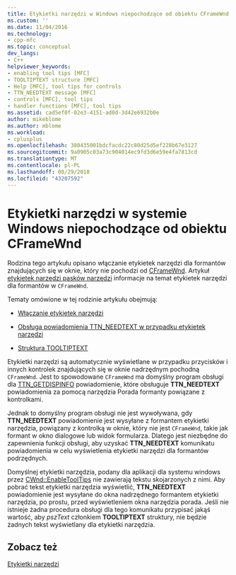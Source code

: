 ```yaml
---
title: Etykietki narzędzi w Windows niepochodzące od obiektu CFrameWnd | Dokumentacja firmy Microsoft
ms.custom: ''
ms.date: 11/04/2016
ms.technology:
- cpp-mfc
ms.topic: conceptual
dev_langs:
- C++
helpviewer_keywords:
- enabling tool tips [MFC]
- TOOLTIPTEXT structure [MFC]
- Help [MFC], tool tips for controls
- TTN_NEEDTEXT message [MFC]
- controls [MFC], tool tips
- handler functions [MFC], tool tips
ms.assetid: cad5ef0f-02e3-4151-ad0d-3d42e6932b0e
author: mikeblome
ms.author: mblome
ms.workload:
- cplusplus
ms.openlocfilehash: 380435001bdcfacdc22c80d25d5ef228b67e3127
ms.sourcegitcommit: 9a0905c03a73c904014ec9fd3d6e59e4fa7813cd
ms.translationtype: MT
ms.contentlocale: pl-PL
ms.lasthandoff: 08/29/2018
ms.locfileid: "43207592"
---
```

# <a name="tool-tips-in-windows-not-derived-from-cframewnd"></a>Etykietki narzędzi w systemie Windows niepochodzące od obiektu CFrameWnd
Rodzina tego artykułu opisano włączanie etykietek narzędzi dla formantów znajdujących się w oknie, który nie pochodzi od [CFrameWnd](../mfc/reference/cframewnd-class.md). Artykuł [etykietek narzędzi pasków narzędzi](../mfc/toolbar-tool-tips.md) informacje na temat etykietek narzędzi dla formantów w `CFrameWnd`.  
  
 Tematy omówione w tej rodzinie artykułu obejmują:  
  
-   [Włączanie etykietek narzędzi](../mfc/enabling-tool-tips.md)  
  
-   [Obsługa powiadomienia TTN_NEEDTEXT w przypadku etykietek narzędzi](../mfc/handling-ttn-needtext-notification-for-tool-tips.md)  
  
-   [Struktura TOOLTIPTEXT](../mfc/tooltiptext-structure.md)  
  
 Etykietki narzędzi są automatycznie wyświetlane w przypadku przycisków i innych kontrolek znajdujących się w oknie nadrzędnym pochodną `CFrameWnd`. Jest to spowodowane `CFrameWnd` ma domyślny program obsługi dla [TTN_GETDISPINFO](/windows/desktop/Controls/ttn-getdispinfo) powiadomienie, które obsługuje **TTN_NEEDTEXT** powiadomienia za pomocą narzędzia Porada formanty powiązane z kontrolkami.  
  
 Jednak to domyślny program obsługi nie jest wywoływana, gdy **TTN_NEEDTEXT** powiadomienie jest wysyłane z formantem etykietki narzędzia, powiązany z kontrolką w oknie, który nie jest `CFrameWnd`, takie jak formant w okno dialogowe lub widok formularza. Dlatego jest niezbędne do zapewnienia funkcji obsługi, aby uzyskać **TTN_NEEDTEXT** komunikatu powiadomienia w celu wyświetlenia etykietki narzędzi dla formantów podrzędnych.  
  
 Domyślnej etykietki narzędzia, podany dla aplikacji dla systemu windows przez [CWnd::EnableToolTips](../mfc/reference/cwnd-class.md#enabletooltips) nie zawierają tekstu skojarzonych z nimi. Aby pobrać tekst etykietki narzędzia wyświetlić, **TTN_NEEDTEXT** powiadomienie jest wysyłane do okna nadrzędnego formantem etykietki narzędzia, po prostu, przed wyświetleniem okna narzędzia porada. Jeśli nie istnieje żadna procedura obsługi dla tego komunikatu przypisać jakąś wartość, aby *pszText* członkiem **TOOLTIPTEXT** struktury, nie będzie żadnych tekst wyświetlany dla etykietki narzędzia.  
  
## <a name="see-also"></a>Zobacz też  
 [Etykietki narzędzi](../mfc/tool-tips.md)

